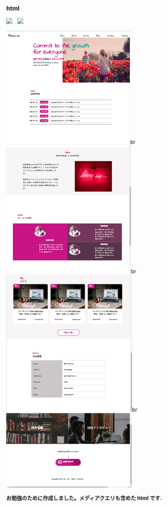 ### html

<img src="https://img.shields.io/badge/-Html5-pink.svg?logo=html5&style=plastic">　<img src="https://img.shields.io/badge/-CSS3-blue.svg?logo=css3&style=plastic">

![スクールのお勉強画面](sample1.png)br
![スクールのお勉強画面](sample2.png)br
![スクールのお勉強画面](sample3.png)br
![スクールのお勉強画面](sample4.png)

**お勉強のために作成しました。メディアクエリも含めた html です.**
